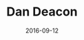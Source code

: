 ---
title: Dan Deacon
location: XOXO Outpost
date: 2016-09-12
tweets:
  - 'https://twitter.com/thomasABoyt/status/775185119279656960'
---